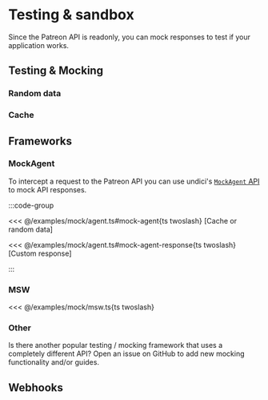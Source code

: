 # Testing & sandbox

Since the Patreon API is readonly, you can mock responses to test if your application works.

## Testing & Mocking

### Random data

### Cache

## Frameworks

### MockAgent

To intercept a request to the Patreon API you can use undici's [`MockAgent` API](https://undici.nodejs.org/#/docs/api/MockAgent) to mock API responses.

:::code-group

<<< @/examples/mock/agent.ts#mock-agent{ts twoslash} [Cache or random data]

<<< @/examples/mock/agent.ts#mock-agent-response{ts twoslash} [Custom response]

:::

### MSW

<<< @/examples/mock/msw.ts{ts twoslash}

### Other

Is there another popular testing / mocking framework that uses a completely different API? Open an issue on GitHub to add new mocking functionality and/or guides.

## Webhooks
